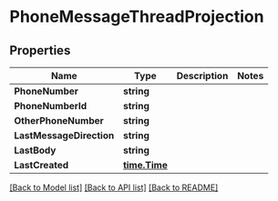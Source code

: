 # PhoneMessageThreadProjection

## Properties

Name | Type | Description | Notes
------------ | ------------- | ------------- | -------------
**PhoneNumber** | **string** |  | 
**PhoneNumberId** | **string** |  | 
**OtherPhoneNumber** | **string** |  | 
**LastMessageDirection** | **string** |  | 
**LastBody** | **string** |  | 
**LastCreated** | [**time.Time**](time.Time) |  | 

[[Back to Model list]](../README#documentation-for-models) [[Back to API list]](../README#documentation-for-api-endpoints) [[Back to README]](../README)


